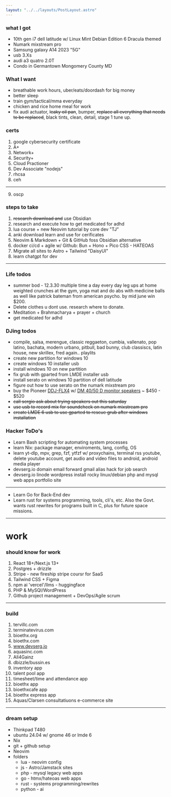 ```yaml
---
layout: "../../layouts/PostLayout.astro"
---
```


### what I got
- 10th gen i7 dell latitude w/ Linux Mint Debian Edition 6 Dracula themed
- Numark mixstream pro
- Samsung galaxy A14 2023 "5G"
- usb 3.Xs
- audi a3 quatro 2.0T
- Condo in Germantown Mongomery County MD

### What I want
- breathable work hours, uber/eats/doordash for big money
- better sleep
- train gym/tactical/mma everyday 
- chicken and rice home meal for work
- fix audi actuator, ~~leaky oil pan~~, bumper, ~~replace all everything that needs to be replaced~~, black tints, clean, detail, stage 1 tune up.

### certs
1. google cybersecurity certificate
2. A+
3. Network+
4. Security+
5. Cloud Practioner
6. Dev Associate "nodejs"
7. rhcsa
8. ceh
---
9. oscp 

### steps to take
1. ~~research download and~~ use Obsidian
2. research and execute how to get medicated for adhd
3. lua course + new Neovim tutorial by core dev "TJ"
4. anki download learn and use for cerificates
5. Neovim & Markdown + Git & GitHub foss Obsidian alternative
6. docker ci/cd + agile w/ Github: Bun + Hono + Pico CSS - HATEOAS
7. Migrate all sites to Astro + Tailwind "DaisyUI"
8. learn chatgpt for dev

---

### Life todos
- summer bod - 12.3.30 multiple time a day every day leg ups at home weighted crunches at the gym, yoga mat and do abs with medicine balls as well like patrick bateman from american psycho. by mid june win $200.
- Delete clothes u dont use. research where to donate.
- Meditation + Brahmacharya + prayer + church
- get medicated for adhd

### DJing todos
- compile, salsa, merengue, classic reggaeton, cumbia, vallenato, pop latino, bachata, modern urbano, pitbull, bad bunny, club classiscs, latin house, new skrillex, fred again.. playlits
- create new partition for windows 10
- create windows 10 installer usb
- install windows 10 on new partition
- fix grub with gparted from LMDE installer usb
- install serato on windows 10 partition of dell latitude
- figure out how to use serato on the numark mixstream pro
- buy the Pioneer [DDJ-FLX4](https://www.pioneerdj.com/en-us/product/controller/ddj-flx4/black/overview/) w/ [DM 40/50 D monitor speakers](https://www.pioneerdj.com/en-us/product/monitor-speakers/) ~ $450 - $520
- ~~call sergio ask about trying speakers out this saturday~~
- ~~use usb to record mix for soundcheck on numark mixstream pro~~
- ~~create LMDE 6 usb to use gparted to rescue grub after windows installation~~

### Hacker ToDo's
- Learn Bash scripting for automating system processes
- learn Nix: package manager, enviroments, lang, config, OS
- learn yt-dlp, mpv, grep, fzf, ytfzf w/ proxychains, terminal rss youtube, delete youtube account, get audio and video files to android, android media player
- devserg.io domain email forward gmail alias hack for job search
- devserg.io linode wordpress install rocky linux/debian php and mysql web apps portfolio site
---
- Learn Go for Back-End dev
- Learn rust for systems programming, tools, cli's, etc. Also the Govt. wants rust rewrites for programs built in C, plus for future space missions.

---
# work

### should know for work
1. React 18+/Next.js 13+
2. Postgres + drizzle
3. Stripe - new fireship stripe coursr for SaaS
4. Tailwind CSS + Figma
5. npm ai 'vercel'/llms - huggingface
6. PHP & MySQl/WordPress
7. Github project management + DevOps/Agile scrum

---
### build
1. tervillc.com
2. terminatevirus.com
3. bioethx.org
4. bioethx.com
5. www.devserg.io
6. aquasinc.com
7. All4Gainz
8. dbizzle/bussin.es
9. inventory app
10. talent pool app
11. timesheet/time and attendance app
12. bioethx app
13. bioethxcafe app
14. bioethx express app
15. Aquas/Clarsen consultatiuons e-commerce site

---
### dream setup
- Thinkpad T480
- ubuntu 24.04 w/ gnome 46 or lmde 6
- Nix
- git + github setup
- Neovim 
- folders
    - lua - neovim config
    - js - Astro/Jamstack sites
    - php - mysql legacy web apps
    - go - htmx/hateoas web apps
    - rust - systems programming/rewrites
    - python - ai
